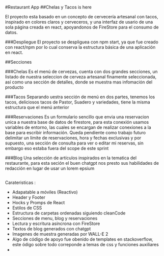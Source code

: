 #Restaurant App
##Chelas y Tacos is here

El proyecto esta basado en un concepto de cervecería artesanal con tacos, inspirado en colores claros y cerveceros, y una interfaz de usario de una sola página creada en react, apoyandonos de FireStore para el consumo de datos.

###Despliegue
El proyecto se despliguea con npm start, ya que fue creado con react/npm por lo cual conserva la estructura básica de una aplicación en react.

##Secciones

###Chelas
Es el menú de  cervezas, cuenta con dos grandes secciones, un listado de nuestra seleccion de cerveza artesanal finamente seleccionada, así como una sección de detalles, donde se muestra mas infomación del producto

###Tacos
Separando uestra sección de menú en dos partes, tenemos los tacos, deliciosos tacos de Pastor, Suadero y variedades, tiene la misma estructura que el menú anterior

###Reservaciones
Es un formulario sencillo que envia una reservacion unica a nuestra base de datos de firestore, para esta conexión usamos variables de entorno, las cuales se encargan de realizar conexiones a la base para escribir información. Queda pendiente como trabajo futuro delimitar un límite de reservaciones, hora y fechas exclusivas y por supuesto, una sección de consulta para ver o editar mi reservas, sin embargo eso estaba fuera del scope de este sprint

###Blog
Una selección de artículos inspirados en la tematica del restaurante, para esta seción el buen chatgpt nos presto  sus habilidades de redacción en lugar de usar un lorem epsium

##
Carateristicas : 

* Adapatable a móviles (Reactivo)
* Header y Footer
* Hocks y Promps de React
* Estilos de CSS
* Estructura de carpetas ordenadas siguiendo cleanCode
* Secciones de menu, blog y reservaciones
* Lectura y escritura asíncrona con FireStore
* Textos de blog generados con chatgpt
* Imagenes de muestra generadas por WALL-E 2
* Algo de código de apoyo fue obenido de templates en stackoverflow, este ódigo sobre todo correponde a temas de css y funciones auxiliares
* 
